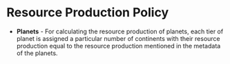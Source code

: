 # Resource  Production Policy

*  **Planets** - For calculating the resource production of planets, each tier of planet is assigned a particular number of continents with their resource production equal to the resource production mentioned in the metadata of the planets. 

